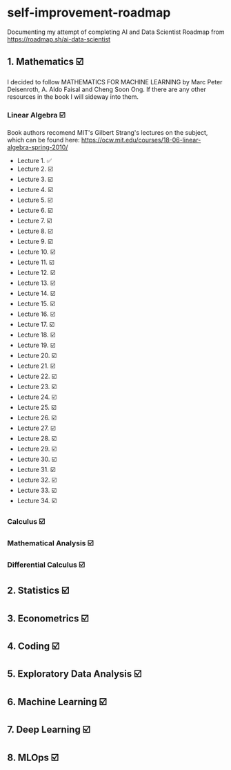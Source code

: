# self-improvement-roadmap
Documenting my attempt of completing AI and Data Scientist Roadmap from https://roadmap.sh/ai-data-scientist
## 1. Mathematics **:ballot_box_with_check:**
I decided to follow MATHEMATICS FOR MACHINE LEARNING by Marc Peter Deisenroth, A. Aldo Faisal and Cheng Soon Ong.
If there are any other resources in the book I will sideway into them.
### Linear Algebra **:ballot_box_with_check:**
Book authors recomend MIT's Gilbert Strang's lectures on the subject, which can be found here: https://ocw.mit.edu/courses/18-06-linear-algebra-spring-2010/
- Lecture 1.  :white_check_mark:
- Lecture 2.  :ballot_box_with_check:
- Lecture 3.  :ballot_box_with_check:
- Lecture 4.  :ballot_box_with_check:
- Lecture 5.  :ballot_box_with_check:
- Lecture 6.  :ballot_box_with_check:
- Lecture 7.  :ballot_box_with_check:
- Lecture 8.  :ballot_box_with_check:
- Lecture 9.  :ballot_box_with_check:
- Lecture 10. :ballot_box_with_check:
- Lecture 11. :ballot_box_with_check:
- Lecture 12. :ballot_box_with_check:
- Lecture 13. :ballot_box_with_check:
- Lecture 14. :ballot_box_with_check:
- Lecture 15. :ballot_box_with_check:
- Lecture 16. :ballot_box_with_check:
- Lecture 17. :ballot_box_with_check:
- Lecture 18. :ballot_box_with_check:
- Lecture 19. :ballot_box_with_check:
- Lecture 20. :ballot_box_with_check:
- Lecture 21. :ballot_box_with_check:
- Lecture 22. :ballot_box_with_check:
- Lecture 23. :ballot_box_with_check:
- Lecture 24. :ballot_box_with_check:
- Lecture 25. :ballot_box_with_check:
- Lecture 26. :ballot_box_with_check:
- Lecture 27. :ballot_box_with_check:
- Lecture 28. :ballot_box_with_check:
- Lecture 29. :ballot_box_with_check:
- Lecture 30. :ballot_box_with_check:
- Lecture 31. :ballot_box_with_check:
- Lecture 32. :ballot_box_with_check:
- Lecture 33. :ballot_box_with_check:
- Lecture 34. :ballot_box_with_check:
### Calculus **:ballot_box_with_check:**
### Mathematical Analysis **:ballot_box_with_check:**
### Differential Calculus **:ballot_box_with_check:**
## 2. Statistics **:ballot_box_with_check:**
## 3. Econometrics **:ballot_box_with_check:**
## 4. Coding **:ballot_box_with_check:**
## 5. Exploratory Data Analysis **:ballot_box_with_check:**
## 6. Machine Learning **:ballot_box_with_check:**
## 7. Deep Learning **:ballot_box_with_check:**
## 8. MLOps **:ballot_box_with_check:**